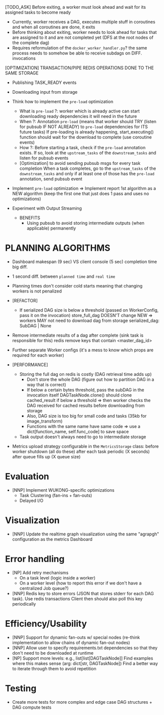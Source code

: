 [TODO_ASK] Before exiting, a worker must look ahead and wait for its assigned tasks to become ready
- Currently, worker receives a DAG, executes multiple stuff in coroutines and when all coroutines are done, it exits
- Before thinking about exiting, worker needs to look ahead for tasks that are assigned to it and are not completed yet
    (DFS at the root nodes of the complete dag)
- Requires reformulation of the `docker_worker_handler.py`? the same process needs to somehow be able to receive subdags on DIFF. invocations

[OPTIMIZATION]
TRANSACTION/PIPE REDIS OPERATIONS DONE TO THE SAME STORAGE
- Publishing TASK_READY events
- Downloading input from storage

- Think how to implement the `pre-load` optimization
    - What is `pre-load` ?: worker which is already active can start downloading ready dependencies it will need in the future
    - When ?: Annotation `pre-load` (means that worker should TRY (listen for pubsub IF NOT ALREADY) to `pre-load` dependencies for ITS future tasks)
        If pre-loading is already happening, start_executing() function should wait for the download to complete (use coroutine events)
    - How ?:
        Before starting a task, check if the `pre-load` annotation exists. If so, look at the `upstream_tasks` of the `downstream_tasks` and listen for pubsub events
    - [Optimization] to avoid sending pubsub msgs for every task completion
        When a task completes, go to the `upstream_tasks` of the `downstream_tasks` and only if at least one of those has the `pre-load` annotation, send pubsub event
    
- Implement `pre-load` optimization
    => Implement report 1st algorithm as a NEW algorithm (keep the first one that just does 1 pass and uses no optimizations)
- Experiment with Output Streaming
    - BENEFITS
        - Using pubsub to avoid storing intermediate outputs (when applicable) permanently
        
# PLANNING ALGORITHMS
- Dashboard makespan (9 sec) VS client console (5 sec) completion time big diff.
- 1 second diff. between `planned time` and `real time`
- Planning times don't consider cold starts meaning that changing workers is not penalized

- [REFACTOR]
    - If serialized DAG size is below a threshold (passed on WorkerConfig, pass it on the invocation)
        store_full_dag DOESN'T change
        NEW => workers MAY not need to download dag from storage
            serialized_dag: SubDAG | None

- Remove intermediate results of a dag after complete (sink task is responsible for this)
    redis remove keys that contain <master_dag_id>
- Further separate Worker configs (it's a mess to know which props are required for each worker)

- [PERFORMANCE] 
    - Storing the full dag on redis is costly (DAG retrieval time adds up)
        - Don't store the whole DAG (figure out how to partition DAG in a way that is correct)
        - If below a certain bytes threshold, pass the subDAG in the invocation itself
            DAGTaskNode.clone() should clone cached_result if below a threshold => then worker checks the DAG received for cached results before downloading from storage
        - Also, DAG size is too big for small code and tasks (35kb for image_transform)
        - Functions with the same name have same code => use a dict[function_name, self.func_code] to save space
    - Task output doesn't always need to go to intermediate storage

- Metrics upload strategy configurable in the `MetricsStorage` class:
    before worker shutdown (all do these)
    after each task
    periodic (X seconds)
    after queue fills up (X queue size)

# Evaluation
- [NNP] Implement WUKONG-specific optimizations
    - Task Clustering (fan-ins + fan-outs)
    - Delayed I/O

# Visualization
- [NNP] Update the realtime graph visualization using the same "agrapgh" configuration as the metrics Dashboard

# Error handling
- [NP] Add retry mechanisms
    - On a task level (logic inside a worker)
    - On a worker level (how to report this error if we don't have a centralized Job queue?)
- [NNP] Redis key to store errors (JSON that stores stderr for each DAG task). Use redis transactions
    Client then should also poll this key periodically

# Efficiency/Usability
- [NNP] Support for dynamic fan-outs w/ special nodes (re-think implementation to allow chains of dynamic fan-out nodes)
- [NNP] Allow user to specify requirements.txt dependencies so that they don't need to be downloaded at runtime
- [NP] Support more levels: e.g., list[list[DAGTaskNode]]
    Find examples where this makes sense (arg: dict[str, DAGTaskNode])
    Find a better way to iterate through them to avoid repetition

# Testing
- Create more tests for more complex and edge case DAG structures + DAG compute tests